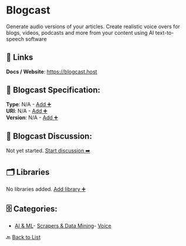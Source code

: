 # Blogcast

Generate audio versions of your articles. Create realistic voice overs for blogs, videos, podcasts and more from your content using AI text-to-speech software

##  🔗 Links
**Docs / Website**: https://blogcast.host

## 🧬 Blogcast Specification:
**Type**: N/A - [Add ➕](https://github.com/apis-list/apis-list/edit/main/apis.yaml#L2000)  
**URI**: N/A - [Add ➕](https://github.com/apis-list/apis-list/edit/main/apis.yaml#L2000)  
**Version**: N/A - [Add ➕](https://github.com/apis-list/apis-list/edit/main/apis.yaml#L2000)

## 💬 Blogcast Discussion:
Not yet started. [Start discussion ➡️](https://github.com/apis-list/apis-list/discussions/new)

## 🗂️ Libraries

No libraries added. [Add library ➕](https://github.com/apis-list/apis-list/edit/main/apis.yaml#L2000)    


## 🗄️ Categories:
- [AI & ML](https://github.com/apis-list/apis-list#ai--ml-)- [Scrapers & Data Mining](https://github.com/apis-list/apis-list#scrapers--data-mining-)- [Voice](https://github.com/apis-list/apis-list#voice-)

🔙  [Back to List](https://github.com/apis-list/apis-list)
